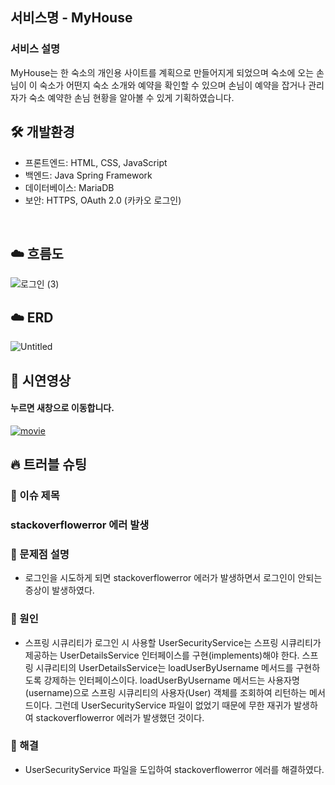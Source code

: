 ## 서비스명 - MyHouse

### 서비스 설명
MyHouse는 한 숙소의 개인용 사이트를 계획으로 만들어지게 되었으며 숙소에 오는 손님이 이 숙소가 어떤지 숙소 소개와 예약을 확인할 수 있으며 손님이 예약을 잡거나 관리자가 숙소 예약한 손님 현황을 알아볼 수 있게 기획하였습니다.
<br>
## 🛠 개발환경
- 프론트엔드: HTML, CSS, JavaScript
- 백엔드: Java Spring Framework
- 데이터베이스: MariaDB
- 보안: HTTPS, OAuth 2.0 (카카오 로그인)
<br>

## ☁️ 흐름도

![로그인 (3)](https://github.com/sbk283/myhouse/assets/133177283/fbeea5ca-f9ff-4f79-86b6-b5501cf51631)
<br>

## ☁️ ERD

![Untitled](https://github.com/sbk283/myhouse/assets/133177283/e5e7bc9d-160b-46f0-91b1-4aa4a4b4ab2e)
<br>

## 👀 시연영상
#### 누르면 새창으로 이동합니다.
[![movie](https://img.youtube.com/vi//0.jpg)](https://youtu.be/)
## 🔥 트러블 슈팅
### 🚧 이슈 제목
### stackoverflowerror 에러 발생
### 🤔 문제점 설명
- 로그인을 시도하게 되면 stackoverflowerror 에러가 발생하면서 로그인이 안되는 증상이 발생하였다.
  <br>

### 🛑 원인
- 스프링 시큐리티가 로그인 시 사용할 UserSecurityService는 스프링 시큐리티가 제공하는 UserDetailsService 인터페이스를
구현(implements)해야 한다. 스프링 시큐리티의 UserDetailsService는 loadUserByUsername 메서드를 구현하도록 강제하는 인터페이스이다. loadUserByUsername 메서드는 사용자명(username)으로
스프링 시큐리티의 사용자(User) 객체를 조회하여 리턴하는 메서드이다. 그런데 UserSecurityService 파일이
없었기 때문에 무한 재귀가 발생하여 stackoverflowerror 에러가 발생했던 것이다.
  <br>

### 🚥 해결
- UserSecurityService 파일을 도입하여 stackoverflowerror 에러를 해결하였다.
